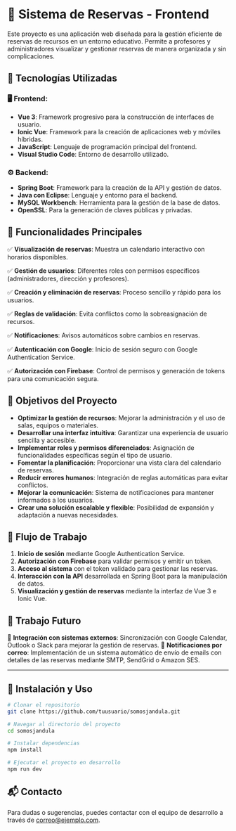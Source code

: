 # 📌 Sistema de Reservas - Frontend

Este proyecto es una aplicación web diseñada para la gestión eficiente de reservas de recursos en un entorno educativo. Permite a profesores y administradores visualizar y gestionar reservas de manera organizada y sin complicaciones.

## 🚀 Tecnologías Utilizadas

### 🖥️ Frontend:
- **Vue 3**: Framework progresivo para la construcción de interfaces de usuario.
- **Ionic Vue**: Framework para la creación de aplicaciones web y móviles híbridas.
- **JavaScript**: Lenguaje de programación principal del frontend.
- **Visual Studio Code**: Entorno de desarrollo utilizado.

### ⚙️ Backend:
- **Spring Boot**: Framework para la creación de la API y gestión de datos.
- **Java con Eclipse**: Lenguaje y entorno para el backend.
- **MySQL Workbench**: Herramienta para la gestión de la base de datos.
- **OpenSSL**: Para la generación de claves públicas y privadas.

## 📌 Funcionalidades Principales

✅ **Visualización de reservas**: Muestra un calendario interactivo con horarios disponibles.

✅ **Gestión de usuarios**: Diferentes roles con permisos específicos (administradores, dirección y profesores).

✅ **Creación y eliminación de reservas**: Proceso sencillo y rápido para los usuarios.

✅ **Reglas de validación**: Evita conflictos como la sobreasignación de recursos.

✅ **Notificaciones**: Avisos automáticos sobre cambios en reservas.

✅ **Autenticación con Google**: Inicio de sesión seguro con Google Authentication Service.

✅ **Autorización con Firebase**: Control de permisos y generación de tokens para una comunicación segura.

## 🎯 Objetivos del Proyecto

- **Optimizar la gestión de recursos**: Mejorar la administración y el uso de salas, equipos o materiales.
- **Desarrollar una interfaz intuitiva**: Garantizar una experiencia de usuario sencilla y accesible.
- **Implementar roles y permisos diferenciados**: Asignación de funcionalidades específicas según el tipo de usuario.
- **Fomentar la planificación**: Proporcionar una vista clara del calendario de reservas.
- **Reducir errores humanos**: Integración de reglas automáticas para evitar conflictos.
- **Mejorar la comunicación**: Sistema de notificaciones para mantener informados a los usuarios.
- **Crear una solución escalable y flexible**: Posibilidad de expansión y adaptación a nuevas necesidades.

## 🔄 Flujo de Trabajo

1. **Inicio de sesión** mediante Google Authentication Service.
2. **Autorización con Firebase** para validar permisos y emitir un token.
3. **Acceso al sistema** con el token validado para gestionar las reservas.
4. **Interacción con la API** desarrollada en Spring Boot para la manipulación de datos.
5. **Visualización y gestión de reservas** mediante la interfaz de Vue 3 e Ionic Vue.

## 🔮 Trabajo Futuro

🚀 **Integración con sistemas externos**: Sincronización con Google Calendar, Outlook o Slack para mejorar la gestión de reservas.
📩 **Notificaciones por correo**: Implementación de un sistema automático de envío de emails con detalles de las reservas mediante SMTP, SendGrid o Amazon SES.

---

## 📜 Instalación y Uso

```bash
# Clonar el repositorio
git clone https://github.com/tuusuario/somosjandula.git

# Navegar al directorio del proyecto
cd somosjandula

# Instalar dependencias
npm install

# Ejecutar el proyecto en desarrollo
npm run dev
```

## 📬 Contacto
Para dudas o sugerencias, puedes contactar con el equipo de desarrollo a través de [correo@ejemplo.com](mailto:correo@ejemplo.com).

